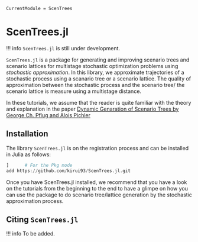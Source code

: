 ```@meta
CurrentModule = ScenTrees
```

# ScenTrees.jl

!!! info
	`ScenTrees.jl` is still under development.

`ScenTrees.jl` is a package for generating and improving scenario trees and scenario lattices for multistage stochastic optimization problems using _stochastic approximation_. In this library, we approximate trajectories of a stochastic process using a scanario tree or a scenario lattice. The quality of approximation between the stochastic process and the scenario tree/ the scenario lattice is measure using a multistage distance. 

In these tutorials, we assume that the reader is quite familiar with the theory and explanation in the paper [Dynamic Genaration of Scenario Trees by George Ch. Pflug and Alois Pichler](https://doi.org/10.1007/s10589-015-9758-0)

## Installation

The library `ScenTrees.jl` is on the registration process and can be installed in Julia as follows:

```julia
]      # For the Pkg mode
add https://github.com/kirui93/ScenTrees.jl.git
```

Once you have ScenTrees.jl installed, we recommend that you have a look on the tutorials from the beginning to the end to have a glimpe on how you can use the package to do scenario tree/lattice generation by the stochastic approximation process.

## Citing `ScenTrees.jl`

!!! info
	To be added.

